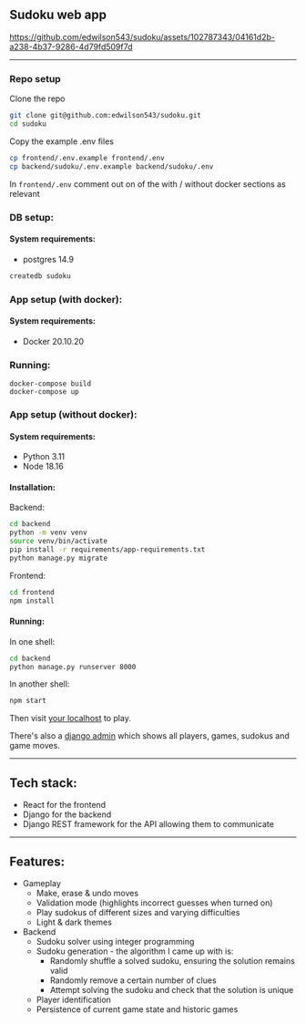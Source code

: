 ## Sudoku web app

https://github.com/edwilson543/sudoku/assets/102787343/04161d2b-a238-4b37-9286-4d79fd509f7d

---

### Repo setup
Clone the repo
```bash
git clone git@github.com:edwilson543/sudoku.git
cd sudoku
```

Copy the example .env files
```bash
cp frontend/.env.example frontend/.env
cp backend/sudoku/.env.example backend/sudoku/.env
```
In `frontend/.env` comment out on of the with / without docker sections as relevant

### DB setup:
#### System requirements:
- postgres 14.9
```bash
createdb sudoku
```

### App setup (with docker):
#### System requirements:
- Docker 20.10.20

### Running:
```
docker-compose build
docker-compose up
```

### App setup (without docker):
#### System requirements:
- Python 3.11
- Node 18.16

#### Installation:
Backend:
```bash
cd backend
python -m venv venv
source venv/bin/activate
pip install -r requirements/app-requirements.txt
python manage.py migrate
```
Frontend:
```bash
cd frontend
npm install
```

#### Running:
In one shell:
```bash
cd backend
python manage.py runserver 8000
```
In another shell:
```bash
npm start
```
Then visit [your localhost](http://localhost:3000/) to play.

There's also a [django admin](http://localhost:8000/) which shows all players, games, sudokus and game moves.

---

## Tech stack:
- React for the frontend
- Django for the backend
- Django REST framework for the API allowing them to communicate

---

## Features:
- Gameplay
  - Make, erase & undo moves
  - Validation mode (highlights incorrect guesses when turned on)
  - Play sudokus of different sizes and varying difficulties
  - Light & dark themes
- Backend
  - Sudoku solver using integer programming
  - Sudoku generation - the algorithm I came up with is:
    - Randomly shuffle a solved sudoku, ensuring the solution remains valid
    - Randomly remove a certain number of clues
    - Attempt solving the sudoku and check that the solution is unique
  - Player identification
  - Persistence of current game state and historic games
